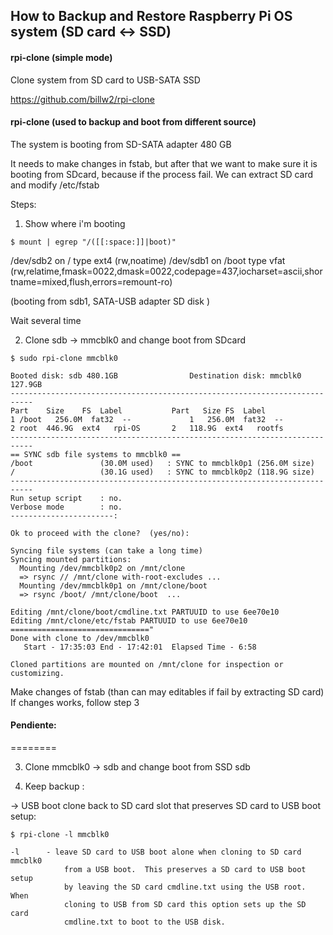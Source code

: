 
## How to Backup and Restore Raspberry Pi OS system (SD card <-> SSD)

#### rpi-clone (simple mode)
Clone system from SD card to USB-SATA SSD

https://github.com/billw2/rpi-clone

#### rpi-clone (used to backup and boot from different source)
The system is booting from SD-SATA adapter 480 GB

It needs to make changes in fstab, but after that we want to make sure it is booting from SDcard, because if the process fail. We can extract SD card and modify /etc/fstab

Steps:

1. Show where i'm booting
```  
$ mount | egrep "/([[:space:]]|boot)"
```
/dev/sdb2 on / type ext4 (rw,noatime)
/dev/sdb1 on /boot type vfat (rw,relatime,fmask=0022,dmask=0022,codepage=437,iocharset=ascii,shortname=mixed,flush,errors=remount-ro)

(booting from sdb1, SATA-USB adapter SD disk )

Wait several time

2. Clone sdb -> mmcblk0 and change boot from SDcard
````
$ sudo rpi-clone mmcblk0
````
````
Booted disk: sdb 480.1GB               	Destination disk: mmcblk0 127.9GB
---------------------------------------------------------------------------
Part  	Size	FS 	Label       	Part   Size	FS 	Label   
1 /boot   256.0M  fat32  --          	1  	256.0M  fat32  -- 	 
2 root	446.9G  ext4   rpi-OS      	2  	118.9G  ext4   rootfs  
---------------------------------------------------------------------------
== SYNC sdb file systems to mmcblk0 ==
/boot             	(30.0M used)   : SYNC to mmcblk0p1 (256.0M size)
/                 	(30.1G used)   : SYNC to mmcblk0p2 (118.9G size)
---------------------------------------------------------------------------
Run setup script   	: no.
Verbose mode       	: no.
-----------------------:

Ok to proceed with the clone?  (yes/no):     

Syncing file systems (can take a long time)
Syncing mounted partitions:
  Mounting /dev/mmcblk0p2 on /mnt/clone
  => rsync // /mnt/clone with-root-excludes ...
  Mounting /dev/mmcblk0p1 on /mnt/clone/boot
  => rsync /boot/ /mnt/clone/boot  ...

Editing /mnt/clone/boot/cmdline.txt PARTUUID to use 6ee70e10
Editing /mnt/clone/etc/fstab PARTUUID to use 6ee70e10
==============================="
Done with clone to /dev/mmcblk0
   Start - 17:35:03	End - 17:42:01	Elapsed Time - 6:58

Cloned partitions are mounted on /mnt/clone for inspection or customizing.
````

 Make changes of fstab (than can may editables if fail by extracting SD card)
 If changes works, follow step 3

#### Pendiente:
========

3. Clone mmcblk0 -> sdb and change boot from SSD sdb

4. Keep backup :

  -> USB boot clone back to SD card slot that preserves SD card to USB boot setup:

    $ rpi-clone -l mmcblk0

	-l  	- leave SD card to USB boot alone when cloning to SD card mmcblk0
            	from a USB boot.  This preserves a SD card to USB boot setup
            	by leaving the SD card cmdline.txt using the USB root.    When
            	cloning to USB from SD card this option sets up the SD card
            	cmdline.txt to boot to the USB disk.
